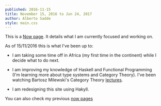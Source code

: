 ```yaml
---
published: 2016-11-15
title: November 15, 2016 to Jun 24, 2017
author: Alberto Sadde
style: main.css
---
```


<div id="now-content" class="mainContent">

This is a [Now page](http://nownownow.com/about). It details what I am
currently focused and working on.

As of 15/11/2016 this is what I've been up to:

* I am taking some time off in Africa (my first time in the continent) while I decide what to do next.

* I am improving my knowledge of Haskell and Functional Programming (I'm learning more about type systems and Category Theory). I've been
watching Bartosz Milewski's Category Theory [lectures](https://www.youtube.com/watch?list=PLbgaMIhjbmEnaH_LTkxLI7FMa2HsnawM_&v=I8LbkfSSR58).

* I am redesigning this site using Hakyll.


You can also check my previous [now pages](./old-now.html)

</div>
